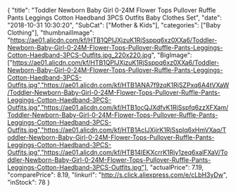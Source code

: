 {
	"title": "Toddler Newborn Baby Girl 0-24M Flower Tops Pullover Ruffle Pants Leggings Cotton Haedband 3PCS Outfits Baby Clothes Set",
	"date": "2018-10-31 10:30:20",
	"SubCat": ["Mother & Kids"],
	"categories": ["Baby Clothing"],
	"thumbnailImage": "https://ae01.alicdn.com/kf/HTB1QPIJXjzuK1RjSsppq6xz0XXa6/Toddler-Newborn-Baby-Girl-0-24M-Flower-Tops-Pullover-Ruffle-Pants-Leggings-Cotton-Haedband-3PCS-Outfits.jpg_220x220.jpg",
	"BigImage": ["https://ae01.alicdn.com/kf/HTB1QPIJXjzuK1RjSsppq6xz0XXa6/Toddler-Newborn-Baby-Girl-0-24M-Flower-Tops-Pullover-Ruffle-Pants-Leggings-Cotton-Haedband-3PCS-Outfits.jpg","https://ae01.alicdn.com/kf/HTB1ANA7f9zqK1RjSZPxq6A4tVXaW/Toddler-Newborn-Baby-Girl-0-24M-Flower-Tops-Pullover-Ruffle-Pants-Leggings-Cotton-Haedband-3PCS-Outfits.jpg","https://ae01.alicdn.com/kf/HTB1ocQJXdfvK1RjSspfq6zzXFXam/Toddler-Newborn-Baby-Girl-0-24M-Flower-Tops-Pullover-Ruffle-Pants-Leggings-Cotton-Haedband-3PCS-Outfits.jpg","https://ae01.alicdn.com/kf/HTB1AcIJXijrK1RjSsplq6xHmVXaq/Toddler-Newborn-Baby-Girl-0-24M-Flower-Tops-Pullover-Ruffle-Pants-Leggings-Cotton-Haedband-3PCS-Outfits.jpg","https://ae01.alicdn.com/kf/HTB14IEKXcrrK1Rjy1zeq6xalFXaV/Toddler-Newborn-Baby-Girl-0-24M-Flower-Tops-Pullover-Ruffle-Pants-Leggings-Cotton-Haedband-3PCS-Outfits.jpg"],
	"actualPrice": 7.19,
	"comparePrice": 8.19,
	"linkurl": "http://s.click.aliexpress.com/e/cLbH3yDw",
	"inStock": 78
}
